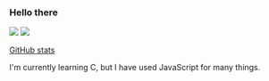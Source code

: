 ### Hello there

<img src="https://github-readme-stats.vercel.app/api/top-langs/?username=munvoseli&theme=radical"/>
<img src="https://github-readme-stats.vercel.app/api?username=munvoseli&show_icons=true&theme=radical"/>

[GitHub stats](https://github.com/anuraghazra/github-readme-stats)

I'm currently learning C, but I have used JavaScript for many things.

<!--
**munvoseli/munvoseli** is a ✨ _special_ ✨ repository because its `README.md` (this file) appears on your GitHub profile.

Here are some ideas to get you started:

- 🔭 I’m currently working on ...
- 🌱 I’m currently learning ...
- 👯 I’m looking to collaborate on ...
- 🤔 I’m looking for help with ...
- 💬 Ask me about ...
- 📫 How to reach me: ...
- 😄 Pronouns: ...
- ⚡ Fun fact: ...
-->
